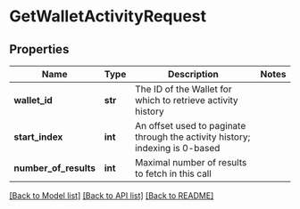 # GetWalletActivityRequest

## Properties
Name | Type | Description | Notes
------------ | ------------- | ------------- | -------------
**wallet_id** | **str** | The ID of the Wallet for which to retrieve activity history | 
**start_index** | **int** | An offset used to paginate through the activity history; indexing is 0-based | 
**number_of_results** | **int** | Maximal number of results to fetch in this call | 

[[Back to Model list]](../README.md#documentation-for-models) [[Back to API list]](../README.md#documentation-for-api-endpoints) [[Back to README]](../README.md)


